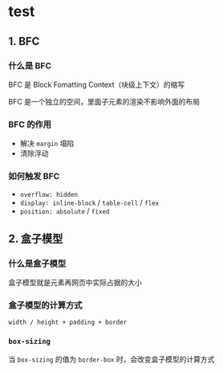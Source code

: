 # test

## 1. BFC

### 什么是 BFC

BFC 是 Block Fomatting Context（块级上下文）的缩写

BFC 是一个独立的空间，里面子元素的渲染不影响外面的布局

### BFC 的作用

- 解决 `margin` 塌陷
- 清除浮动

### 如何触发 BFC

- `overflow: hidden`
- `display: inline-block` / `table-cell` / `flex`
- `position: absolute` / `fixed`

## 2. 盒子模型

### 什么是盒子模型

盒子模型就是元素再网页中实际占据的大小

### 盒子模型的计算方式

`width / height + padding + border`

### `box-sizing`

当 `box-sizing` 的值为 `border-box` 时，会改变盒子模型的计算方式
